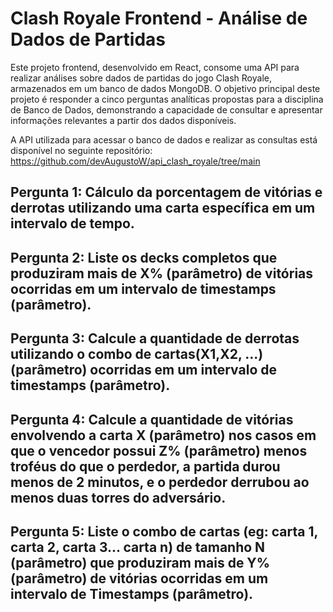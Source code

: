 # Clash Royale Frontend - Análise de Dados de Partidas

Este projeto frontend, desenvolvido em React, consome uma API para realizar análises sobre dados de partidas do jogo Clash Royale, armazenados em um banco de dados MongoDB. O objetivo principal deste projeto é responder a cinco perguntas analíticas propostas para a disciplina de Banco de Dados, demonstrando a capacidade de consultar e apresentar informações relevantes a partir dos dados disponíveis.

A API utilizada para acessar o banco de dados e realizar as consultas está disponível no seguinte repositório: https://github.com/devAugustoW/api_clash_royale/tree/main

## Pergunta 1: Cálculo da porcentagem de vitórias e derrotas utilizando uma carta específica em um intervalo de tempo.



## Pergunta 2: Liste os decks completos que produziram mais de X% (parâmetro) de vitórias ocorridas em um intervalo de timestamps (parâmetro).



## Pergunta 3: Calcule a quantidade de derrotas utilizando o combo de cartas(X1,X2, ...) (parâmetro) ocorridas em um intervalo de timestamps (parâmetro).



## Pergunta 4: Calcule a quantidade de vitórias envolvendo a carta X (parâmetro) nos  casos em que o vencedor possui Z% (parâmetro) menos troféus do que  o perdedor, a partida durou menos de 2 minutos, e o perdedor  derrubou ao menos duas torres do adversário.




## Pergunta 5: Liste o combo de cartas (eg: carta 1, carta 2, carta 3... carta n) de  tamanho N (parâmetro) que produziram mais de Y% (parâmetro) de  vitórias ocorridas em um intervalo de Timestamps (parâmetro).